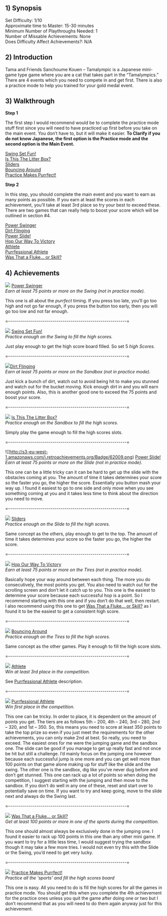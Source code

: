## 1) Synopsis

Set Difficulty: 1/10  
Approximate time to Master: 15-30 minutes  
Minimum Number of Playthroughs Needed: 1  
Number of Missable Achievements: None  
Does Difficulty Affect Achievements?: N/A

## 2) Introduction

Tama and Friends Sanchoume Kouen – Tamalympic is a Japanese mini-game type game where you are a cat that takes part in the “Tamalympics.” There are 4 events which you need to compete in and get first. There is also a practice mode to help you trained for your gold medal event. 
## 3) Walkthrough

**Step 1**

The first step I would recommend would be to complete the practice mode stuff first since you will need to have practiced up first before you take on the main event. You don’t have to, but it will make it easier.
**To Clarify if you do not know Japanese, the first option is the Practice mode and the second option is the Main Event.**

[Swing Set Fun!](http://retroachievements.org/achievement/59266)   
[Is This The Litter Box?]( http://retroachievements.org/achievement/59268)   
[Sliders](http://retroachievements.org/achievement/59270)   
[Bouncing Around](http://retroachievements.org/achievement/59272)   
[Practice Makes Purrfect!](http://retroachievements.org/achievement/59276)   

**Step 2**

In this step, you should complete the main event and you want to earn as many points as possible. If you earn at least the scores in each achievement, you’ll take at least 3rd place so try your best to exceed these. There are two games that can really help to boost your score which will be outlined in section #4.

[Power Swinger](http://retroachievements.org/achievement/59265)   
[Dirt Flinging](http://retroachievements.org/achievement/59267)    
[Power Slide!](http://retroachievements.org/achievement/59269)   
[Hop Our Way To Victory](http://retroachievements.org/achievement/59271)   
[Athlete](https://retroachievements.org/achievement/59273)   
[Purrfessional Athlete](http://retroachievements.org/achievement/59274)   
[Was That a Fluke… or Skill?](http://retroachievements.org/achievement/59275)   

## 4) Achievements

![](http://s3-eu-west-1.amazonaws.com/i.retroachievements.org/Badge/62005.png) [Power Swinger](http://retroachievements.org/achievement/59265)   
_Earn at least 75 points or more on the Swing (not in practice mode)._

This one is all about the _purrfect_ timing. If you press too late, you’ll go too high and not go far enough, if you press the button too early, then you will go too low and not far enough.

=-----------------------------------------------------------=

![](http://s3-eu-west-1.amazonaws.com/i.retroachievements.org/Badge/62006.png) [Swing Set Fun!](http://retroachievements.org/achievement/59266)   
_Practice enough on the Swing to fill the high scores._

Just play enough to get the high score board filled. So set 5 _high Scores._

=-----------------------------------------------------------=

![](http://s3-eu-west-1.amazonaws.com/i.retroachievements.org/Badge/62007.png)[Dirt Flinging](http://retroachievements.org/achievement/59267)   
_Earn at least 75 points or more on the Sandbox (not in practice mode)._

Just kick a bunch of dirt, watch out to avoid being hit to make you stunned and watch out for the bucket moving. Kick enough dirt in and you will earn enough points. Also, this is another good one to exceed the 75 points and boost your score.

=-----------------------------------------------------------=

![](http://s3-eu-west-1.amazonaws.com/i.retroachievements.org/Badge/62008.png) [Is This The Litter Box?]( http://retroachievements.org/achievement/59268)   
_Practice enough on the Sandbox to fill the high scores._

Simply play the game enough to fill the high scores slots.

=-----------------------------------------------------------=

![]http://s3-eu-west-1.amazonaws.com/i.retroachievements.org/Badge/62009.png) [Power Slide!](http://retroachievements.org/achievement/59269)   
_Earn at least 75 points or more on the Slide (not in practice mode)._

This one can be a little tricky can it can be hard to get up the slide with the obstacles coming at you. The amount of time it takes determines your score so the faster you go, the higher the score. Essentially you button mash your way up. I found it easiest to go to one side and only move when you see something coming at you and it takes less time to think about the direction you need to move.

=-----------------------------------------------------------=

![](http://s3-eu-west-1.amazonaws.com/i.retroachievements.org/Badge/62010.png) [Sliders](http://retroachievements.org/achievement/59270)   
_Practice enough on the Slide to fill the high scores._

Same concept as the others, play enough to get to the top. The amount of time it takes determines your score so the faster you go, the higher the score.

=-----------------------------------------------------------=

![](http://s3-eu-west-1.amazonaws.com/i.retroachievements.org/Badge/62011.png) [Hop Our Way To Victory](http://retroachievements.org/achievement/59271)   
_Earn at least 75 points or more on the Tires (not in practice mode)._

Basically hope your way around between each thing. The more you do consecutively, the most points you get. You also need to watch out for the scrolling screen and don’t let it catch up to you. This one is the easiest to determine your score because each successful hop is a point. So I recommend starting with this one and if you don’t do that well, then restart. I also recommend using this one to get [Was That a Fluke… or Skill?](http://retroachievements.org/achievement/59275) as I found it to be the easiest to get a consistent high score.

=-----------------------------------------------------------=

![](http://s3-eu-west-1.amazonaws.com/i.retroachievements.org/Badge/62012.png) [Bouncing Around](http://retroachievements.org/achievement/59272)   
_Practice enough on the Tires to fill the high scores._

Same concept as the other games. Play it enough to fill the high score slots.

=-----------------------------------------------------------=


![](http://s3-eu-west-1.amazonaws.com/i.retroachievements.org/Badge/62014.png) [Athlete](https://retroachievements.org/achievement/59273)   
_Win at least 3rd place in the competition._

See [Purrfessional Athlete](http://retroachievements.org/achievement/59274) description.

=-----------------------------------------------------------=

![](http://s3-eu-west-1.amazonaws.com/i.retroachievements.org/Badge/62013.png) [Purrfessional Athlete](http://retroachievements.org/achievement/59274)   
_Win first place in the competition._

This one can be tricky. In order to place, it is dependent on the amount of points you get. The tiers are as follows 5th – 200, 4th – 240, 3rd – 280, 2nd – 320, and 1st – 350. So, this means you need to score at least 350 points to take the top prize so even if you just meet the requirements for the other achievements, you can only make 2nd at best. So really, you need to exceed. The easiest ones for me were the jumping game and the sandbox one. The slide can be good if you manage to get up really fast and not once be hit but still a challenge. I’d mainly focus on the jumping one however because each successful jump is one more and you can get well more than 100 points on that game alone making up for stuff like the slide and the swing. The other one is the sandbox, dig like you’ve never dug before and don’t get stunned. This one can rack up a lot of points so when doing the competition, I suggest starting with the jumping and then move to the sandbox. If you don’t do well in any one of these, reset and start over to potentially save on time. If you want to try and keep going, move to the slide next and always do the Swing last.

=-----------------------------------------------------------=

![](http://s3-eu-west-1.amazonaws.com/i.retroachievements.org/Badge/62015.png) [Was That a Fluke… or Skill?](http://retroachievements.org/achievement/59275)   
_Get at least 100 points or more in one of the sports during the competition._ 

This one should almost always be exclusively done in the jumping one. I found it easier to rack up 100 points in this one than any other mini game. If you want to try for a little less time, I would suggest trying the sandbox though it may take a few more tries. I would not even try this with the Slide or the Swing, you’d need to get very lucky.

=-----------------------------------------------------------=

![](https://s3-eu-west-1.amazonaws.com/i.retroachievements.org/Badge/62016.png) [Practice Makes Purrfect!](http://retroachievements.org/achievement/59276)   
_Practice all the 'sports' and fill the high scores board_

This one is easy. All you need to do is fill the high scores for all the games in practice mode. You should get this when you complete the 4th achievement for the practice ones unless you quit the game after doing one or two but I don’t recommend that as you will need to do them again anyway just for this achievement.









